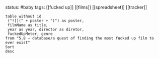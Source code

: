 status: #baby 
tags: [[fucked up]] [[films]] [[spreadsheet]] [[tracker]]
```dataview
table without id
 ("![](" + poster + ")") as poster,
 filmName as title,
 year as year, director as diretor,
 fuckedUpMeter, genre
from "5.8 — database/a quest of finding the most fucked up film to ever exist"
Sort 
desc
```
